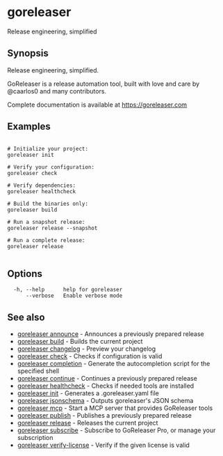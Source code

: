 # goreleaser

Release engineering, simplified

## Synopsis

Release engineering, simplified.

GoReleaser is a release automation tool, built with love and care by @caarlos0 and many contributors.

Complete documentation is available at https://goreleaser.com

## Examples

```

# Initialize your project:
goreleaser init

# Verify your configuration:
goreleaser check

# Verify dependencies:
goreleaser healthcheck

# Build the binaries only:
goreleaser build

# Run a snapshot release:
goreleaser release --snapshot

# Run a complete release:
goreleaser release
		
```

## Options

```
  -h, --help      help for goreleaser
      --verbose   Enable verbose mode
```

## See also

* [goreleaser announce](goreleaser_announce.md)	 - Announces a previously prepared release
* [goreleaser build](goreleaser_build.md)	 - Builds the current project
* [goreleaser changelog](goreleaser_changelog.md)	 - Preview your changelog
* [goreleaser check](goreleaser_check.md)	 - Checks if configuration is valid
* [goreleaser completion](goreleaser_completion.md)	 - Generate the autocompletion script for the specified shell
* [goreleaser continue](goreleaser_continue.md)	 - Continues a previously prepared release
* [goreleaser healthcheck](goreleaser_healthcheck.md)	 - Checks if needed tools are installed
* [goreleaser init](goreleaser_init.md)	 - Generates a .goreleaser.yaml file
* [goreleaser jsonschema](goreleaser_jsonschema.md)	 - Outputs goreleaser's JSON schema
* [goreleaser mcp](goreleaser_mcp.md)	 - Start a MCP server that provides GoReleaser tools
* [goreleaser publish](goreleaser_publish.md)	 - Publishes a previously prepared release
* [goreleaser release](goreleaser_release.md)	 - Releases the current project
* [goreleaser subscribe](goreleaser_subscribe.md)	 - Subscribe to GoReleaser Pro, or manage your subscription
* [goreleaser verify-license](goreleaser_verify-license.md)	 - Verify if the given license is valid

